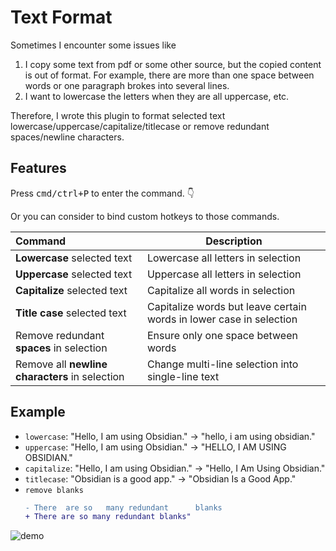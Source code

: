 # Text Format

Sometimes I encounter some issues like  
1. I copy some text from pdf or some other source, but the copied content is out of format. For example, there are more than one space between words or one paragraph brokes into several lines.  
2. I want to lowercase the letters when they are all uppercase, etc.

Therefore, I wrote this plugin to format selected text lowercase/uppercase/capitalize/titlecase or remove redundant spaces/newline characters.

## Features

Press <kbd>cmd/ctrl+P</kbd> to enter the command. 👇

Or you can consider to bind custom hotkeys to those commands.

| Command                                        | Description                                                         |
| :--------------------------------------------- | ------------------------------------------------------------------- |
| **Lowercase** selected text                    | Lowercase all letters in selection                                  |
| **Uppercase** selected text                    | Uppercase all letters in selection                                  |
| **Capitalize** selected text                   | Capitalize all words in selection                                   |
| **Title case** selected text                   | Capitalize words but leave certain words in lower case in selection |
| Remove redundant **spaces** in selection       | Ensure only one space between words                                 |
| Remove all **newline characters** in selection | Change multi-line selection into single-line text                   |

## Example


- `lowercase`: "Hello, I am using Obsidian." -> "hello, i am using obsidian."
- `uppercase`: "Hello, I am using Obsidian." -> "HELLO, I AM USING OBSIDIAN."
- `capitalize`: "Hello, I am using Obsidian." -> "Hello, I Am Using Obsidian."
- `titlecase`: "Obsidian is a good app." -> "Obsidian Is a Good App."
- `remove blanks`
  ```diff
  - There  are so   many redundant      blanks
  + There are so many redundant blanks"
  ```

![demo](https://user-images.githubusercontent.com/35028647/121776728-149ea500-cbc1-11eb-89ee-f4afcb0816ed.gif)
